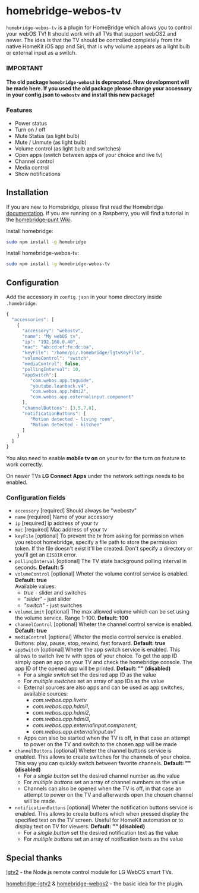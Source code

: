 # homebridge-webos-tv

`homebridge-webos-tv` is a plugin for HomeBridge which allows you to control your webOS TV! It should work with all TVs that support webOS2 and newer.
The idea is that the TV should be controlled completely from the native HomeKit iOS app and Siri, that is why volume appears as a light bulb or external input as a switch.

### IMPORTANT

#### The old package ```homebridge-webos3``` is deprecated. New development will be made here. If you used the old package please change your accessory in your config.json to ```webostv``` and install this new package!

### Features
* Power status
* Turn on / off
* Mute Status (as light bulb)
* Mute / Unmute (as light bulb)
* Volume control (as light bulb and switches)
* Open apps (switch between apps of your choice and live tv)
* Channel control
* Media control
* Show notifications

## Installation

If you are new to Homebridge, please first read the Homebridge [documentation](https://www.npmjs.com/package/homebridge).
If you are running on a Raspberry, you will find a tutorial in the [homebridge-punt Wiki](https://github.com/cflurin/homebridge-punt/wiki/Running-Homebridge-on-a-Raspberry-Pi).

Install homebridge:
```sh
sudo npm install -g homebridge
```

Install homebridge-webos-tv:
```sh
sudo npm install -g homebridge-webos-tv
```

## Configuration

Add the accessory in `config.json` in your home directory inside `.homebridge`.

```js
{
  "accessories": [
    {
      "accessory": "webostv",
      "name": "My webOS tv",
      "ip": "192.168.0.40",
      "mac": "ab:cd:ef:fe:dc:ba",
      "keyFile": "/home/pi/.homebridge/lgtvKeyFile",
      "volumeControl": "switch",
      "mediaControl": false,
      "pollingInterval": 10,
      "appSwitch":[
         "com.webos.app.tvguide",
         "youtube.leanback.v4",
         "com.webos.app.hdmi2",
         "com.webos.app.externalinput.component"
      ],
      "channelButtons": [3,5,7,8],
      "notificationButtons": [
         "Motion detected - living room",
         "Motion detected - kitchen"
      ]
    }
  ]  
}
```

You also need to enable **mobile tv on** on your tv for the turn on feature to work correctly.

On newer TVs **LG Connect Apps** under the network settings needs to be enabled.

### Configuration fields
- `accessory` [required]
Should always be "webostv"
- `name` [required]
Name of your accessory
- `ip` [required]
ip address of your tv
- `mac` [required]
Mac address of your tv
- `keyFile` [optional]
To prevent the tv from asking for permission when you reboot homebridge, specify a file path to store the permission token. If the file doesn't exist it'll be created. Don't specify a directory or you'll get an `EISDIR` error. 
- `pollingInterval` [optional]
The TV state background polling interval in seconds. **Default: 5**
- `volumeControl` [optional]
Wheter the volume control service is enabled. **Default: true**  
Available values:
  - *true* - slider and switches 
  - *"slider"* - just slider
  - *"switch"* - just switches
- `volumeLimit` [optional]
The max allowed volume which can be set using the volume service. Range 1-100. **Default: 100**
- `channelControl` [optional]
Wheter the channel control service is enabled. **Default: true**
- `mediaControl` [optional]
Wheter the media control service is enabled. Buttons: play, pause, stop, rewind, fast forward. **Default: true**
- `appSwitch` [optional] 
Wheter the app switch service is enabled. This allows to switch live tv with apps of your choice. To get the app ID simply open an app on your TV and check the homebridge console. The app ID of the opened app will be printed. **Default: "" (disabled)**
  - For a *single switch*  set the desired app ID as the value
  - For *multiple switches* set an array of app IDs as the value
  - External sources are also apps and can be used as app switches, available sources:
    - *com.webos.app.livetv*
    - *com.webos.app.hdmi1*, 
    - *com.webos.app.hdmi2*, 
    - *com.webos.app.hdmi3*, 
    - *com.webos.app.externalinput.component*, 
    - *com.webos.app.externalinput.av1*
  - Apps can also be started when the TV is off, in that case an attempt to power on the TV and switch to the chosen app will be made
- `channelButtons` [optional] 
Wheter the channel buttons service is enabled. This allows to create switches for the channels of your choice. This way you can quickly switch between favorite channels. **Default: "" (disabled)**
  - For a *single button*  set the desired channel number as the value
  - For *multiple buttons* set an array of channel numbers as the value
  - Channels can also be opened when the TV is off, in that case an attempt to power on the TV and afterwards open the chosen channel will be made.
- `notificationButtons` [optional] 
Wheter the notification buttons service is enabled. This allows to create buttons which when pressed display the specified text on the TV screen. Useful for HomeKit automation or to display text on TV for viewers. **Default: "" (disabled)**
  - For a *single button*  set the desired notification text as the value
  - For *multiple buttons* set an array of notification texts as the value

## Special thanks
[lgtv2](https://github.com/hobbyquaker/lgtv2) - the Node.js remote control module for LG WebOS smart TVs.

[homebridge-lgtv2](https://github.com/alessiodionisi/homebridge-lgtv2) & [homebridge-webos2](https://github.com/zwerch/homebridge-webos2) - the basic idea for the plugin.

